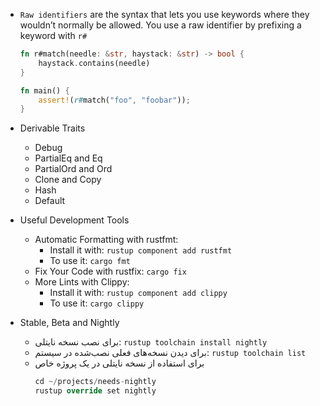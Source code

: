 
* `Raw identifiers` are the syntax that lets you use keywords where they wouldn’t normally be allowed. You use a raw identifier by prefixing a keyword with `r#`
    ```rust
    fn r#match(needle: &str, haystack: &str) -> bool {
        haystack.contains(needle)
    }

    fn main() {
        assert!(r#match("foo", "foobar"));
    }
    ```

* Derivable Traits
    * Debug
    * PartialEq and Eq
    * PartialOrd and Ord
    * Clone and Copy
    * Hash
    * Default

* Useful Development Tools
    * Automatic Formatting with rustfmt: 
        * Install it with: `rustup component add rustfmt`
        * To use it: `cargo fmt`
    * Fix Your Code with rustfix: `cargo fix`
    * More Lints with Clippy:
        * Install it with: `rustup component add clippy`
        * To use it: `cargo clippy`

* Stable, Beta and Nightly
    * برای نصب نسخه نایتلی: `rustup toolchain install nightly`
    * برای دیدن نسخه‌های فعلی نصب‌شده در سیستم: `rustup toolchain list`
    * برای استفاده از نسخه نایتلی در یک پروژه خاص
        ```rust
        cd ~/projects/needs-nightly
        rustup override set nightly
        ```
